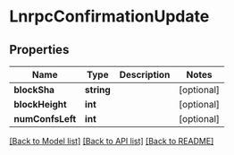 # LnrpcConfirmationUpdate

## Properties
Name | Type | Description | Notes
------------ | ------------- | ------------- | -------------
**blockSha** | **string** |  | [optional] 
**blockHeight** | **int** |  | [optional] 
**numConfsLeft** | **int** |  | [optional] 

[[Back to Model list]](../README.md#documentation-for-models) [[Back to API list]](../README.md#documentation-for-api-endpoints) [[Back to README]](../README.md)


